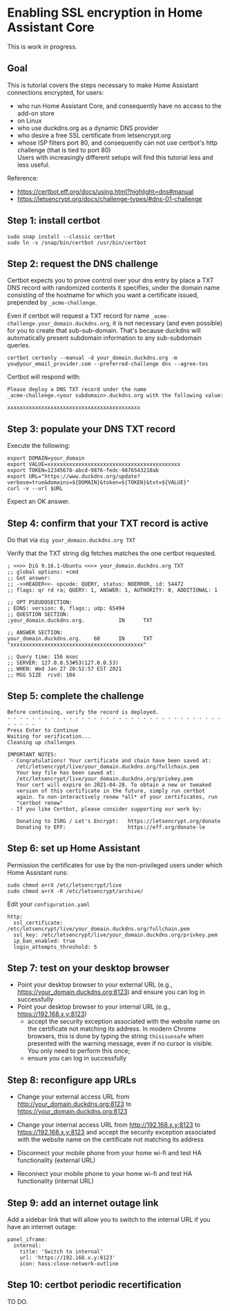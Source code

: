 # Enabling SSL encryption in Home Assistant Core 

This is work in progress.


## Goal

This is tutorial covers the steps necessary to make Home Assistant connections encrypted, for users:
* who run Home Assistant Core, and consequently have no access to the add-on store
* on Linux
* who use duckdns.org as a dynamic DNS provider
* who desire a free SSL certificate from letsencrypt.org
* whose ISP filters port 80, and consequently can not use certbot's http challenge (that is tied to port 80)                                                                                                                                                
Users with increasingly different setups will find this tutorial less and less useful. 

Reference:
* https://certbot.eff.org/docs/using.html?highlight=dns#manual
* https://letsencrypt.org/docs/challenge-types/#dns-01-challenge

## Step 1: install certbot

```
sudo snap install --classic certbot
sudo ln -s /snap/bin/certbot /usr/bin/certbot
```
       
       
## Step 2: request the DNS challenge

Certbot expects you to prove control over your dns entry by place a TXT DNS record with randomized contents it specifies, under the domain name consisting of the hostname for which you want a certificate issued, prepended by `_acme-challenge`. 

Even if certbot will request a TXT record for name `_acme-challenge.your_domain.duckdns.org`, it is not necessary (and even possible) for you to create that sub-sub-domain. That's because duckdns will automatically present subdomain information to any sub-subdomain queries.


```
certbot certonly --manual -d your_domain.duckdns.org -m you@your_email_provider.com --preferred-challenge dns --agree-tos
```

Certbot will respond with:
```
Please deploy a DNS TXT record under the name
_acme-challenge.<your subdomain>.duckdns.org with the following value:

xxxxxxxxxxxxxxxxxxxxxxxxxxxxxxxxxxxxxxxxxxx
```


## Step 3: populate your DNS TXT record


Execute the following:
```
export DOMAIN=your_domain
export VALUE=xxxxxxxxxxxxxxxxxxxxxxxxxxxxxxxxxxxxxxxxxxx
export TOKEN=12345678-abcd-9876-fedc-9876543210ab
export URL="https://www.duckdns.org/update?verbose=true&domains=${DOMAIN}&token=${TOKEN}&txt=${VALUE}"
curl -v --url $URL 
```

Expect an OK answer.

## Step 4: confirm that your TXT record is active

Do that via `dig your_domain.duckdns.org TXT`

Verify that the TXT string dig fetches matches the one certbot requested.

```
; <<>> DiG 9.16.1-Ubuntu <<>> your_domain.duckdns.org TXT
;; global options: +cmd
;; Got answer:
;; ->>HEADER<<- opcode: QUERY, status: NOERROR, id: 54472
;; flags: qr rd ra; QUERY: 1, ANSWER: 1, AUTHORITY: 0, ADDITIONAL: 1

;; OPT PSEUDOSECTION:
; EDNS: version: 0, flags:; udp: 65494
;; QUESTION SECTION:
;your_domain.duckdns.org.           IN      TXT

;; ANSWER SECTION:
your_domain.duckdns.org.    60      IN      TXT     "xxxxxxxxxxxxxxxxxxxxxxxxxxxxxxxxxxxxxxxxxxx"

;; Query time: 156 msec
;; SERVER: 127.0.0.53#53(127.0.0.53)
;; WHEN: Wed Jan 27 20:52:57 EST 2021
;; MSG SIZE  rcvd: 104
```

## Step 5: complete the challenge

```
Before continuing, verify the record is deployed.
- - - - - - - - - - - - - - - - - - - - - - - - - - - - - - - - - - - - - - - -
Press Enter to Continue
Waiting for verification...
Cleaning up challenges

IMPORTANT NOTES:
 - Congratulations! Your certificate and chain have been saved at:
   /etc/letsencrypt/live/your_domain.duckdns.org/fullchain.pem
   Your key file has been saved at:
   /etc/letsencrypt/live/your_domain.duckdns.org/privkey.pem
   Your cert will expire on 2021-04-28. To obtain a new or tweaked
   version of this certificate in the future, simply run certbot
   again. To non-interactively renew *all* of your certificates, run
   "certbot renew"
 - If you like Certbot, please consider supporting our work by:

   Donating to ISRG / Let's Encrypt:   https://letsencrypt.org/donate
   Donating to EFF:                    https://eff.org/donate-le
```

## Step 6: set up Home Assistant

Permission the certificates for use by the non-privileged users under which Home Assistant runs:
```
sudo chmod a+rX /etc/letsencrypt/live
sudo chmod a+rX -R /etc/letsencrypt/archive/
```

Edit your `configuration.yaml`

```
http:
  ssl_certificate: /etc/letsencrypt/live/your_domain.duckdns.org/fullchain.pem        
  ssl_key: /etc/letsencrypt/live/your_domain.duckdns.org/privkey.pem
  ip_ban_enabled: true
  login_attempts_threshold: 5  
```


## Step 7: test on your desktop browser

* Point your desktop browser to your external URL (e.g., https://your_domain.duckdns.org:8123) and ensure you can log in successfully
* Point your desktop browser to your internal URL (e.g., https://192.168.x.y:8123)
  * accept the security exception associated with the website name on the certificate not matching its address. In modern Chrome browsers, this is done by typing the string `thisisunsafe` when presented with the warning message, even if no cursor is visible. You only need to perform this once;
  * ensure you can log in successfully
 
## Step 8: reconfigure app URLs

* Change your external access URL from http://your_domain.duckdns.org:8123 to https://your_domain.duckdns.org:8123 
* Change your internal access URL from http://192.168.x.y:8123 to https://192.168.x.y:8123 and accept the security exception associated with the website name on the certificate not matching its address

* Disconnect your mobile phone from your home wi-fi and test HA functionality (external URL)
* Reconnect your mobile phone to your home wi-fi and test HA functionality (internal URL)

## Step 9: add an internet outage link

Add a sidebar link that will allow you to switch to the internal URL if you have an internet outage:
```
panel_iframe:
  internal:  
    title: 'Switch to internal'
    url: 'https://192.168.x.y:8123'
    icon: hass:close-network-outline   
```

## Step 10: certbot periodic recertification
TO DO.



